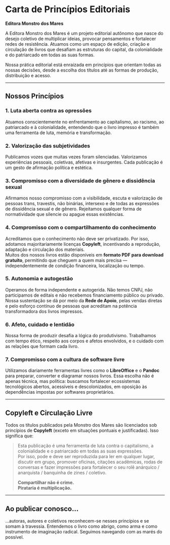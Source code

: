# Carta de Princípios Editoriais  
**Editora Monstro dos Mares**

A Editora Monstro dos Mares é um projeto editorial autônomo que nasce do desejo coletivo de multiplicar ideias, provocar pensamentos e fortalecer redes de resistência. Atuamos como um espaço de edição, criação e circulação de livros que desafiam as estruturas do capital, da colonialidade e do patriarcado em todas as suas formas.

Nossa prática editorial está enraizada em princípios que orientam todas as nossas decisões, desde a escolha dos títulos até as formas de produção, distribuição e acesso.

---

## Nossos Princípios

### 1. Luta aberta contra as opressões  
Atuamos conscientemente no enfrentamento ao capitalismo, ao racismo, ao patriarcado e à colonialidade, entendendo que o livro impresso é também uma ferramenta de luta, memória e transformação.

### 2. Valorização das subjetividades  
Publicamos vozes que muitas vezes foram silenciadas. Valorizamos experiências pessoais, coletivas, afetivas e insurgentes. Cada publicação é um gesto de afirmação política e estética.

### 3. Compromisso com a diversidade de gênero e dissidência sexual  
Afirmamos nosso compromisso com a visibilidade, escuta e valorização de pessoas trans, travestis, não binárias, intersexo e de todas as expressões de dissidência sexual e de gênero. Rejeitamos qualquer forma de normatividade que silencie ou apague essas existências.

### 4. Compromisso com o compartilhamento do conhecimento  
Acreditamos que o conhecimento não deve ser privatizado. Por isso, adotamos majoritariamente licenças **Copyleft**, incentivando a reprodução, adaptação e circulação dos materiais.  
Muitos dos nossos livros estão disponíveis em **formato PDF para download gratuito**, permitindo que cheguem a quem mais precisa — independentemente de condição financeira, localização ou tempo.

### 5. Autonomia e autogestão  
Operamos de forma independente e autogerida. Não temos CNPJ, não participamos de editais e não recebemos financiamento público ou privado. Nossa sustentação se dá por meio da **Rede de Apoio**, pelas vendas diretas e pelo esforço contínuo de pessoas que acreditam na potência transformadora dos livros impressos.

### 6. Afeto, cuidado e lentidão  
Nossa forma de produzir desafia a lógica do produtivismo. Trabalhamos com tempo ético, respeito aos corpos e afetos envolvidos, e o cuidado com as relações que formam cada livro.

### 7. Compromisso com a cultura de software livre  
Utilizamos diariamente ferramentas livres como o **LibreOffice** e o **Pandoc** para preparar, converter e diagramar nossos livros. Essa escolha não é apenas técnica, mas política: buscamos fortalecer ecossistemas tecnológicos abertos, acessíveis e descolonizados, em oposição às dependências impostas por softwares proprietários.

---

## Copyleft e Circulação Livre

Todos os títulos publicados pela Monstro dos Mares são licenciados sob princípios de **Copyleft** (exceto em situações pontuais e justificadas). Isso significa que:

> Esta publicação é uma ferramenta de luta contra o capitalismo, a colonialidade e o patriarcado em todas as suas expressões.  
> Por isso, pode e deve ser reproduzida para ler em qualquer lugar, discutir em grupo, promover oficinas, citações acadêmicas, rodas de conversas e fazer impressões para fortalecer o seu rolê anárquico / anarquista / banquinha de zines / coletivo.  
>  
> **Compartilhar não é crime.**  
> **Pirataria é multiplicação.**

---

## Ao publicar conosco...

...autoras, autores e coletivos reconhecem-se nesses princípios e se somam à travessia. Entendemos o livro como abrigo, como arma e como instrumento de imaginação radical. Seguimos navegando com as marés do possível.
